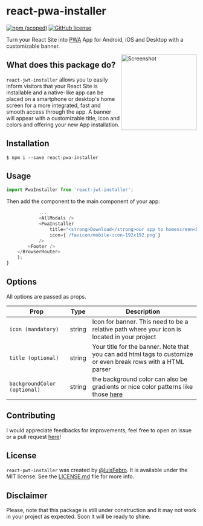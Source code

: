 # react-pwa-installer
[![npm (scoped)](https://img.shields.io/npm/v/react-pwa-installer.svg)](https://www.npmjs.com/package/react-pwa-installer)
[![GitHub license](https://img.shields.io/github/license/luisFebro/react-pwa-installer)](https://github.com/luisFebro/react-pwa-installer)


Turn your React Site into [PWA](https://developer.mozilla.org/en-US/docs/Web/Progressive_web_apps/Introduction) App for Android, iOS and Desktop with a customizable banner.

<img src="screenshot.jpeg" align="right" title="Screenshot" width="200px">

## What does this package do?

`react-jwt-installer` allows you to easily inform visitors that your React Site is installable and a native-like app can be placed on a smartphone or desktop's home screen for a more integrated, fast and smooth access through the app. A banner will appear with a customizable title, icon and colors and offering your new App installation.

## Installation

```shell
$ npm i --save react-pwa-installer
```

## Usage

```javascript
import PwaInstaller from 'react-jwt-installer';
```

Then add the component to the main component of your app:

```js
            ...
            <AllModals />
            <PwaInstaller
                title="<strong>Download</strong>our app to homescreen<br />and have a faster access experience"
                icon={`/favicon/mobile-icon-192x192.png`}
            />
        <Footer />
    </BrowserRouter>
    );
}
```

## Options

All options are passed as props.

| Prop                     | Type     | Description                      |
| ------------------------ | -------- | -------------------------------- |
| `icon (mandatory)`                  | string   | Icon for banner. This need to be a relative path where your icon is located in your project                  |
| `title (optional)`                 | string   | Your title for the banner. Note that you can add html tags to customize or even break rows with a HTML parser         |
| `backgroundColor (optional)`                  | string   | the background color can also be gradients or nice color patterns like those [here](https://gradienta.io)                  |

## Contributing

I would appreciate feedbacks for improvements, feel free to open an issue or a pull request [here](https://github.com/luisFebro/react-pwa-installer/pulls)!

## License

`react-pwt-installer` was created by [@luisFebro](https://github.com/luisFebro). It is available under the MIT license. See the [LICENSE.md](https://github.com/luisFebro/react-pwa-installer/blob/master/LICENSE) file for more info.

## Disclaimer

Please, note that this package is still under construction and it may not work in your project as expected. Soon it will be ready to shine.